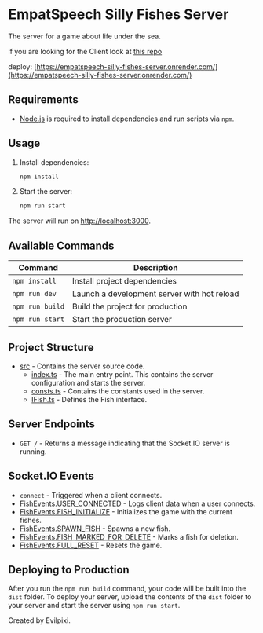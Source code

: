 # EmpatSpeech Silly Fishes Server

The server for a game about life under the sea.

if you are looking for the Client look at [this repo](https://github.com/evilpixi/empatspeech-silly-fishes)

deploy: [https://empatspeech-silly-fishes-server.onrender.com/](https://empatspeech-silly-fishes-server.onrender.com/)

## Requirements

- [Node.js](https://nodejs.org) is required to install dependencies and run scripts via `npm`.

## Usage

1. Install dependencies:
    ```sh
    npm install
    ```

2. Start the server:
    ```sh
    npm run start
    ```

The server will run on [http://localhost:3000](http://localhost:3000).

## Available Commands

| Command       | Description                               |
|---------------|-------------------------------------------|
| `npm install` | Install project dependencies              |
| `npm run dev` | Launch a development server with hot reload |
| `npm run build` | Build the project for production         |
| `npm run start` | Start the production server              |

## Project Structure

- [src](http://_vscodecontentref_/0) - Contains the server source code.
  - [index.ts](http://_vscodecontentref_/1) - The main entry point. This contains the server configuration and starts the server.
  - [consts.ts](http://_vscodecontentref_/2) - Contains the constants used in the server.
  - [IFish.ts](http://_vscodecontentref_/3) - Defines the Fish interface.

## Server Endpoints

- `GET /` - Returns a message indicating that the Socket.IO server is running.

## Socket.IO Events

- `connect` - Triggered when a client connects.
- [FishEvents.USER_CONNECTED](http://_vscodecontentref_/4) - Logs client data when a user connects.
- [FishEvents.FISH_INITIALIZE](http://_vscodecontentref_/5) - Initializes the game with the current fishes.
- [FishEvents.SPAWN_FISH](http://_vscodecontentref_/6) - Spawns a new fish.
- [FishEvents.FISH_MARKED_FOR_DELETE](http://_vscodecontentref_/7) - Marks a fish for deletion.
- [FishEvents.FULL_RESET](http://_vscodecontentref_/8) - Resets the game.

## Deploying to Production

After you run the `npm run build` command, your code will be built into the `dist` folder. To deploy your server, upload the contents of the `dist` folder to your server and start the server using `npm run start`.

Created by Evilpixi.